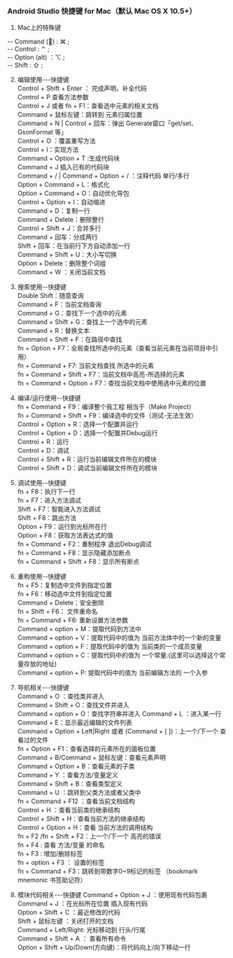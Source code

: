 ### Android Studio 快捷键 for Mac（默认 Mac OS X 10.5+）

1. Mac上的特殊键

-- Command () : ⌘ ;  
-- Control : ⌃ ;  
-- Option (alt) ：⌥ ;  
-- Shift : ⇧ ;

2. 编辑使用---快捷键  
   Control + Shift + Enter ： 完成声明，补全代码  
   Control + P 查看方法参数  
   Control + J 或者 fn + F1：查看选中元素的相关文档  
   Command + 鼠标左键：跳转到 元素归属位置  
   Command + N | Control + 回车：弹出 Generate窗口「get/set、GsonFormat 等」  
   Control + O ：覆盖重写方法  
   Control + I：实现方法  
   Command + Option + T :生成代码块  
   Command + J 插入已有的代码块  
   Command + / | Command + Option + / ：注释代码 单行/多行  
   Option + Command + L：格式化  
   Option + Command + O：自动优化导包  
   Control + Option + I：自动缩进  
   Command + D：复制一行  
   Command + Delete：删除整行  
   Control + Shift + J：合并多行  
   Command + 回车：分成两行  
   Shift + 回车：在当前行下方自动添加一行  
   Command + Shift + U：大小写切换  
   Option + Delete：删除整个词组  
   Command + W ：关闭当前文档

3. 搜索使用--快捷键  
   Double Shift：随意查询  
   Command + F：当前文档查询  
   Command + G：查找下一个选中的元素  
   Command + Shift + G：查找上一个选中的元素  
   Command + R：替换文本  
   Command + Shift + F：在路径中查找  
   fn + Option + F7：全局查找所选中的元素（查看当前元素在当前项目中引用）  
   fn + Command + F7: 当前文档查找 所选中的元素  
   fn + Command + Shift + F7：当前文档中高亮-所选择的元素  
   fn + Command + Option + F7：查找当前文档中使用选中元素的位置

4. 编译/运行使用--快捷键  
   fn + Command + F9：编译整个我工程 相当于（Make Project）  
   fn + Command + Shift + F9：编译选中的文件（测试-无法生效）  
   Control + Option + R：选择一个配置并运行  
   Control + Option + D：选择一个配置并Debug运行  
   Control + R：运行  
   Control + D：调试  
   Control + Shift + R：运行当前编辑文件所在的模块  
   Control + Shift + D：调试当前编辑文件所在的模块

5. 调试使用--快捷键  
    fn + F8：执行下一行  
    fn + F7：进入方法调试  
    Shift + F7：智能进入方法调试  
    Shift + F8：跳出方法  
    Option + F9：运行到光标所在行  
    Option + F8：获取方法表达式的值  
    fn + Command + F2：重制程序 退出Debug调试  
    fn + Command + F8：显示隐藏添加断点  
    fn + Command + Shift + F8：显示所有断点

6. 重构使用--快捷键  
   fn + F5：复制选中文件到指定位置  
   fn + F6：移动选中文件到指定位置  
   Command + Delete：安全删除  
   fn + Shift + F6： 文件重命名  
   fn + Command + F6: 重新设置方法参数  
   Command + option + M：提取代码到方法中  
   Command + option + V：提取代码中的值为 当前方法体中的一个新的变量  
   Command + option + F：提取代码中的值为 当前类的一个成员变量  
   Command + option + C：提取代码中的值为 一个常量:(这里可以选择这个常量存放的地址)  
   Command + option + P: 提取代码中的值为 当前编辑方法的 一个入参

7. 导航相关---快捷键  
   Command + O ：查找类并进入  
   Command + Shift + O：查找文件并进入  
   Command + option + O：查找字符串并进入
   Command + L ：进入某一行  
   Command + E：显示最近编辑的文件列表  
   Command + Option + Left|Right 或者 (Command + [ ])：上一个/下一个 查看过的文件  
   fn + Option + F1：查看选择的元素所在的面板位置  
   Command + B/Command + 鼠标左键：查看元素声明  
   Command + Option + B：查看元素的子类  
   Command + Y ：查看方法/变量定义  
   Command + Shift + B：查看类型定义  
   Command + U ：跳转到父类方法或者父类中  
   fn + Command + F12 ：查看当前文档结构  
   Control + H ：查看当前类的继承结构  
   Control + Shift + H：查看当前方法的继承结构  
   Control + Option + H：查看 当前方法的调用结构  
   fn + F2 /fn + Shift + F2：上一个/下一个 高亮的错误  
   fn + F4 : 查看 方法/变量 的命名  
   fn + F3 : 增加/删除标签  
   fn + option + F3 ： 设置的标签  
   fn + Command + F3：跳转到带数字0~9标记的标签 （bookmark mnemonic 书签助记符）

8. 模块代码相关---快捷键
    Command + Option + J ：使用现有代码包裹  
    Command + J ：在光标所在位置 插入现有代码  
    Option + Shift + C ：最近修改的代码  
    Shift + 鼠标左键 ：关闭打开的文档  
    Command + Left/Right: 光标移动到 行头/行尾  
    Command + Shift + A ： 查看所有命令  
    Option + Shift + Up/Down(方向键)：将代码向上/向下移动一行





